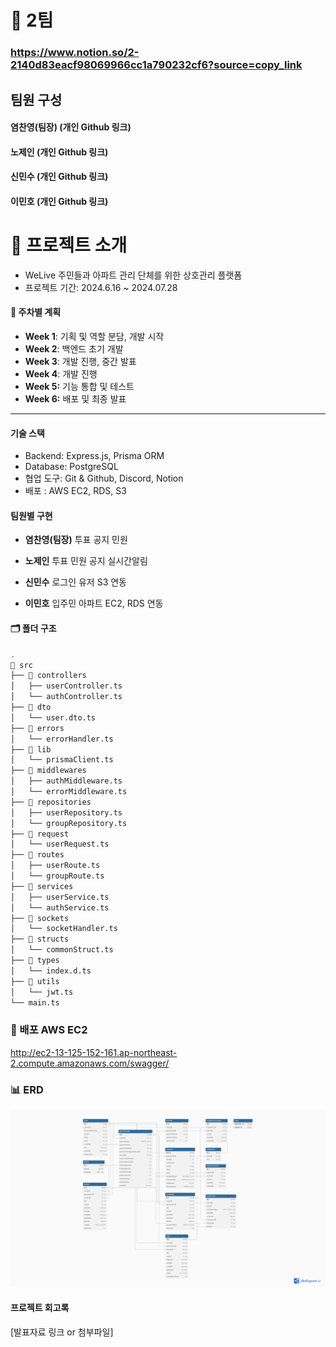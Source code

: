 # 🌟 2팀

### https://www.notion.so/2-2140d83eacf98069966cc1a790232cf6?source=copy_link

## 팀원 구성

#### 염찬영(팀장) (개인 Github 링크)

#### 노제인 (개인 Github 링크)

#### 신민수 (개인 Github 링크)

#### 이민호 (개인 Github 링크)

# 🌆 프로젝트 소개

- WeLive 주민들과 아파트 관리 단체를 위한 상호관리 플랫폼
- 프로젝트 기간: 2024.6.16 ~ 2024.07.28

#### 📌 주차별 계획

- **Week 1**: 기획 및 역할 분담, 개발 시작
- **Week 2**: 백엔드 초기 개발
- **Week 3**: 개발 진행, 중간 발표
- **Week 4**: 개발 진행
- **Week 5:** 기능 통합 및 테스트
- **Week 6:** 배포 및 최종 발표

---

#### 기술 스택

- Backend: Express.js, Prisma ORM
- Database: PostgreSQL
- 협업 도구: Git & Github, Discord, Notion
- 배포 : AWS EC2, RDS, S3

#### 팀원별 구현

- **염찬영(팀장)**
  투표
  공지
  민원

- **노제인**
  투표
  민원
  공지
  실시간알림

- **신민수**
  로그인
  유저
  S3 연동

- **이민호**
  입주민
  아파트
  EC2, RDS 연동

#### 🗂️ 폴더 구조

```bash
.
📂 src
├── 📂 controllers
│   ├── userController.ts
│   └── authController.ts
├── 📂 dto
│   └── user.dto.ts
├── 📂 errors
│   └── errorHandler.ts
├── 📂 lib
│   └── prismaClient.ts
├── 📂 middlewares
│   ├── authMiddleware.ts
│   └── errorMiddleware.ts
├── 📂 repositories
│   ├── userRepository.ts
│   └── groupRepository.ts
├── 📂 request
│   └── userRequest.ts
├── 📂 routes
│   ├── userRoute.ts
│   └── groupRoute.ts
├── 📂 services
│   ├── userService.ts
│   └── authService.ts
├── 📂 sockets
│   └── socketHandler.ts
├── 📂 structs
│   └── commonStruct.ts
├── 📂 types
│   └── index.d.ts
├── 📂 utils
│   └── jwt.ts
└── main.ts
```

### 🚀 배포 AWS EC2

http://ec2-13-125-152-161.ap-northeast-2.compute.amazonaws.com/swagger/

### 📊 ERD

![ERD](./welive-erd-diagram.png)

#### 프로젝트 회고록

[발표자료 링크 or 첨부파일]
